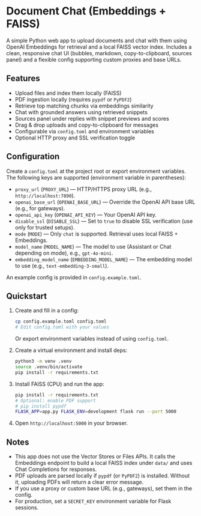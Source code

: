 # Document Chat (Embeddings + FAISS)

A simple Python web app to upload documents and chat with them using OpenAI Embeddings for retrieval and a local FAISS vector index. Includes a clean, responsive chat UI (bubbles, markdown, copy-to-clipboard, sources panel) and a flexible config supporting custom proxies and base URLs.

## Features

- Upload files and index them locally (FAISS)
- PDF ingestion locally (requires `pypdf` or `PyPDF2`)
- Retrieve top matching chunks via embeddings similarity
- Chat with grounded answers using retrieved snippets
- Sources panel under replies with snippet previews and scores
- Drag & drop uploads and copy-to-clipboard for messages
- Configurable via `config.toml` and environment variables
- Optional HTTP proxy and SSL verification toggle

## Configuration

Create a `config.toml` at the project root or export environment variables. The following keys are supported (environment variable in parentheses):

- `proxy_url` (`PROXY_URL`) — HTTP/HTTPS proxy URL (e.g., `http://localhost:7890`).
- `openai_base_url` (`OPENAI_BASE_URL`) — Override the OpenAI API base URL (e.g., for gateways).
- `openai_api_key` (`OPENAI_API_KEY`) — Your OpenAI API key.
- `disable_ssl` (`DISABLE_SSL`) — Set to `true` to disable SSL verification (use only for trusted setups).
- `mode` (`MODE`) — Only `chat` is supported. Retrieval uses local FAISS + Embeddings.
- `model_name` (`MODEL_NAME`) — The model to use (Assistant or Chat depending on mode), e.g., `gpt-4o-mini`.
- `embedding_model_name` (`EMBEDDING_MODEL_NAME`) — The embedding model to use (e.g., `text-embedding-3-small`).

An example config is provided in `config.example.toml`.

## Quickstart

1. Create and fill in a config:

   ```sh
   cp config.example.toml config.toml
   # Edit config.toml with your values
   ```

   Or export environment variables instead of using `config.toml`.

2. Create a virtual environment and install deps:

   ```sh
   python3 -m venv .venv
   source .venv/bin/activate
   pip install -r requirements.txt
   ```

3. Install FAISS (CPU) and run the app:

   ```sh
   pip install -r requirements.txt
   # Optional: enable PDF support
   # pip install pypdf
   FLASK_APP=app.py FLASK_ENV=development flask run --port 5000
   ```

4. Open `http://localhost:5000` in your browser.

## Notes

- This app does not use the Vector Stores or Files APIs. It calls the Embeddings endpoint to build a local FAISS index under `data/` and uses Chat Completions for responses.
- PDF uploads are parsed locally if `pypdf` (or `PyPDF2`) is installed. Without it, uploading PDFs will return a clear error message.
- If you use a proxy or custom base URL (e.g., gateways), set them in the config.
- For production, set a `SECRET_KEY` environment variable for Flask sessions.
